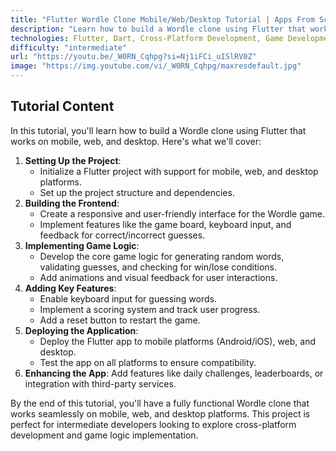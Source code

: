 ```yaml
---
title: "Flutter Wordle Clone Mobile/Web/Desktop Tutorial | Apps From Scratch"
description: "Learn how to build a Wordle clone using Flutter that works on mobile, web, and desktop. This tutorial covers game logic, UI design, and cross-platform development from scratch."
technologies: Flutter, Dart, Cross-Platform Development, Game Development
difficulty: "intermediate"
url: "https://youtu.be/_W0RN_Cqhpg?si=Nj1iFCi_uISlRV0Z"
image: "https://img.youtube.com/vi/_W0RN_Cqhpg/maxresdefault.jpg"
---
```


## Tutorial Content

In this tutorial, you'll learn how to build a Wordle clone using Flutter that works on mobile, web, and desktop. Here's what we'll cover:

1. **Setting Up the Project**:
   - Initialize a Flutter project with support for mobile, web, and desktop platforms.
   - Set up the project structure and dependencies.
2. **Building the Frontend**:
   - Create a responsive and user-friendly interface for the Wordle game.
   - Implement features like the game board, keyboard input, and feedback for correct/incorrect guesses.
3. **Implementing Game Logic**:
   - Develop the core game logic for generating random words, validating guesses, and checking for win/lose conditions.
   - Add animations and visual feedback for user interactions.
4. **Adding Key Features**:
   - Enable keyboard input for guessing words.
   - Implement a scoring system and track user progress.
   - Add a reset button to restart the game.
5. **Deploying the Application**:
   - Deploy the Flutter app to mobile platforms (Android/iOS), web, and desktop.
   - Test the app on all platforms to ensure compatibility.
6. **Enhancing the App**: Add features like daily challenges, leaderboards, or integration with third-party services.

By the end of this tutorial, you'll have a fully functional Wordle clone that works seamlessly on mobile, web, and desktop platforms. This project is perfect for intermediate developers looking to explore cross-platform development and game logic implementation.